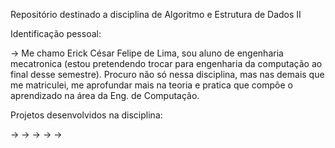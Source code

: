 Repositório destinado a disciplina de Algoritmo e Estrutura de Dados II

Identificação pessoal:

-> Me chamo Erick César Felipe de Lima, sou aluno de engenharia mecatronica (estou pretendendo trocar para engenharia da computação ao final desse semestre). Procuro não só nessa disciplina, mas nas demais que me matriculei, me aprofundar mais na teoria e pratica que compõe o aprendizado na área da Eng. de Computação.

Projetos desenvolvidos na disciplina:

->
->
->
->
->
